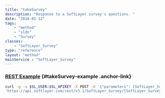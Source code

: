 ```yaml
---
title: "takeSurvey"
description: "Response to a SoftLayer survey's questions. "
date: "2018-02-12"
tags:
    - "method"
    - "sldn"
    - "Survey"
classes:
    - "SoftLayer_Survey"
type: "reference"
layout: "method"
mainService : "SoftLayer_Survey"
---
```


### [REST Example](#takeSurvey-example) <a href="/article/rest/"><i class="fas fa-question"></i></a> {#takeSurvey-example .anchor-link} 
```bash
curl -g -u $SL_USER:$SL_APIKEY -X POST -d '{"parameters": [SoftLayer_Survey_Response]}' \
'https://api.softlayer.com/rest/v3.1/SoftLayer_Survey/{SoftLayer_SurveyID}/takeSurvey'
```
